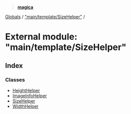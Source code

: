 > **[magica](../README.md)**

[Globals](../README.md) / ["main/template/SizeHelper"](_main_template_sizehelper_.md) /

# External module: "main/template/SizeHelper"

## Index

### Classes

* [HeightHelper](../classes/_main_template_sizehelper_.heighthelper.md)
* [ImageInfoHelper](../classes/_main_template_sizehelper_.imageinfohelper.md)
* [SizeHelper](../classes/_main_template_sizehelper_.sizehelper.md)
* [WidthHelper](../classes/_main_template_sizehelper_.widthhelper.md)